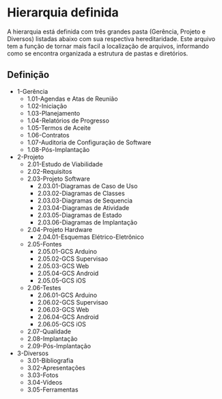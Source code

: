 # Hierarquia definida
A hierarquia está definida com três grandes pasta (Gerência, Projeto e Diversos) listadas abaixo com sua respectiva hereditaridade.
Este arquivo tem a função de tornar mais facil a localização de arquivos, informando como se encontra organizada a estrutura de pastas e diretórios.

Definição
------
* 1-Gerência
	* 1.01-Agendas e Atas de Reunião
	* 1.02-Iniciação
	* 1.03-Planejamento
	* 1.04-Relatórios de Progresso
	* 1.05-Termos de Aceite
	* 1.06-Contratos
	* 1.07-Auditoria de Configuração de Software
	* 1.08-Pós-Implantação
* 2-Projeto
	* 2.01-Estudo de Viabilidade
	* 2.02-Requisitos
	* 2.03-Projeto Software
		* 2.03.01-Diagramas de Caso de Uso
		* 2.03.02-Diagramas de Classes
		* 2.03.03-Diagramas de Sequencia
		* 2.03.04-Diagramas de Atividade
		* 2.03.05-Diagramas de Estado
		* 2.03.06-Diagramas de Implantação
	* 2.04-Projeto Hardware
		* 2.04.01-Esquemas Elétrico-Eletrônico
	* 2.05-Fontes
		* 2.05.01-GCS Arduino
		* 2.05.02-GCS Supervisao
		* 2.05.03-GCS Web
		* 2.05.04-GCS Android
		* 2.05.05-GCS iOS
	* 2.06-Testes
		* 2.06.01-GCS Arduino
		* 2.06.02-GCS Supervisao
		* 2.06.03-GCS Web
		* 2.06.04-GCS Android
		* 2.06.05-GCS iOS
	* 2.07-Qualidade
	* 2.08-Implantação
	* 2.09-Pós-Implantação
* 3-Diversos
	* 3.01-Bibliografia
	* 3.02-Apresentações
	* 3.03-Fotos
	* 3.04-Vídeos
	* 3.05-Ferramentas
